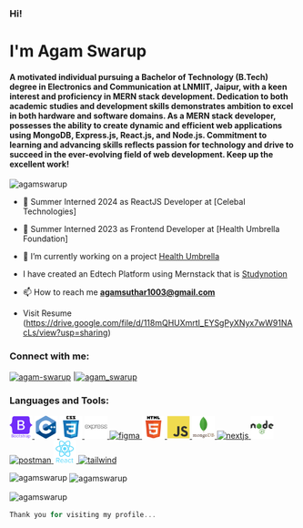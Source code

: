 ### Hi!
<h1>I'm Agam Swarup</h1>

<h4 align=="left">A motivated individual pursuing a Bachelor of Technology (B.Tech) degree in Electronics and Communication at LNMIIT, Jaipur, with a keen interest and proficiency in MERN stack development. Dedication to both academic studies and development skills demonstrates ambition to excel in both hardware and software domains. As a MERN stack developer, possesses the ability to create dynamic and efficient web applications using MongoDB, Express.js, React.js, and Node.js. Commitment to learning and advancing skills reflects passion for technology and drive to succeed in the ever-evolving field of web development. Keep up the excellent work!</h4>

<p align="left"> <img src="https://komarev.com/ghpvc/?username=agamswarup&label=Profile%20views&color=0e75b6&style=flat" alt="agamswarup" /> </p>

- 🔭 Summer Interned 2024 as ReactJS Developer at [Celebal Technologies]
- 🔭 Summer Interned 2023 as Frontend Developer at [Health Umbrella Foundation]
  
- 🔭 I’m currently working on a project [Health Umbrella](https://github.com/Agamswarup/health_umbrella_foundation_frontend)

- I have created an Edtech Platform using Mernstack that is [Studynotion](https://study-notion-edtech-frontend-ten.vercel.app)

- 📫 How to reach me **agamsuthar1003@gmail.com**

- Visit Resume (https://drive.google.com/file/d/118mQHUXmrtI_EYSgPyXNyx7wW91NAcLs/view?usp=sharing)

<h3 align="left">Connect with me:</h3>
<p align="left">
<a href="https://linkedin.com/in/agam-swarup" target="blank"><img align="center" src="https://raw.githubusercontent.com/rahuldkjain/github-profile-readme-generator/master/src/images/icons/Social/linked-in-alt.svg" alt="agam-swarup" height="30" width="40" /></a>
|<a href="https://www.leetcode.com/agam_swarup" target="blank"><img align="center" src="https://raw.githubusercontent.com/rahuldkjain/github-profile-readme-generator/master/src/images/icons/Social/leet-code.svg" alt="agam_swarup" height="30" width="40" /></a>
</p>

<h3 align="left" display="flex" >Languages and Tools:</h3>
<p align="left" > <a href="https://getbootstrap.com" target="_blank" rel="noreferrer"> <img src="https://raw.githubusercontent.com/devicons/devicon/master/icons/bootstrap/bootstrap-plain-wordmark.svg" alt="bootstrap" width="40" height="40"/> </a> <a href="https://www.w3schools.com/cpp/" target="_blank" rel="noreferrer"> <img src="https://raw.githubusercontent.com/devicons/devicon/master/icons/cplusplus/cplusplus-original.svg" alt="cplusplus" width="40" height="40"/> </a> <a href="https://www.w3schools.com/css/" target="_blank" rel="noreferrer"> <img src="https://raw.githubusercontent.com/devicons/devicon/master/icons/css3/css3-original-wordmark.svg" alt="css3" width="40" height="40"/> </a> <a href="https://expressjs.com" target="_blank" rel="noreferrer"> <img src="https://raw.githubusercontent.com/devicons/devicon/master/icons/express/express-original-wordmark.svg" alt="express" width="40" height="40"/> </a> <a href="https://www.figma.com/" target="_blank" rel="noreferrer"> <img src="https://www.vectorlogo.zone/logos/figma/figma-icon.svg" alt="figma" width="40" height="40"/> </a> <a href="https://www.w3.org/html/" target="_blank" rel="noreferrer"> <img src="https://raw.githubusercontent.com/devicons/devicon/master/icons/html5/html5-original-wordmark.svg" alt="html5" width="40" height="40"/> </a> <a href="https://developer.mozilla.org/en-US/docs/Web/JavaScript" target="_blank" rel="noreferrer"> <img src="https://raw.githubusercontent.com/devicons/devicon/master/icons/javascript/javascript-original.svg" alt="javascript" width="40" height="40"/> </a> <a href="https://www.mongodb.com/" target="_blank" rel="noreferrer"> <img src="https://raw.githubusercontent.com/devicons/devicon/master/icons/mongodb/mongodb-original-wordmark.svg" alt="mongodb" width="40" height="40"/> </a> <a href="https://nextjs.org/" target="_blank" rel="noreferrer"> <img src="https://cdn.worldvectorlogo.com/logos/nextjs-2.svg" alt="nextjs" width="40" height="40"/> </a> <a href="https://nodejs.org" target="_blank" rel="noreferrer"> <img src="https://raw.githubusercontent.com/devicons/devicon/master/icons/nodejs/nodejs-original-wordmark.svg" alt="nodejs" width="40" height="40"/> </a> <a href="https://postman.com" target="_blank" rel="noreferrer"> <img src="https://www.vectorlogo.zone/logos/getpostman/getpostman-icon.svg" alt="postman" width="40" height="40"/> </a> <a href="https://reactjs.org/" target="_blank" rel="noreferrer"> <img src="https://raw.githubusercontent.com/devicons/devicon/master/icons/react/react-original-wordmark.svg" alt="react" width="40" height="40"/> </a> <a href="https://tailwindcss.com/" target="_blank" rel="noreferrer"> <img src="https://www.vectorlogo.zone/logos/tailwindcss/tailwindcss-icon.svg" alt="tailwind" width="40" height="40"/> </a> </p>

<p><img align="left" src="https://github-readme-stats.vercel.app/api/top-langs?username=agamswarup&show_icons=true&locale=en&layout=compact" alt="agamswarup" /></p>

<p>&nbsp;<img align="center" src="https://github-readme-stats.vercel.app/api?username=agamswarup&show_icons=true&locale=en" alt="agamswarup" /></p>
<p><img align="center" src="https://github-readme-streak-stats.herokuapp.com/?user=agamswarup&" alt="agamswarup" /></p>


```javascript
Thank you for visiting my profile...
```
